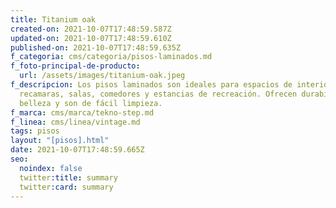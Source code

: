 ```yaml
---
title: Titanium oak
created-on: 2021-10-07T17:48:59.587Z
updated-on: 2021-10-07T17:48:59.610Z
published-on: 2021-10-07T17:48:59.635Z
f_categoria: cms/categoria/pisos-laminados.md
f_foto-principal-de-producto:
  url: /assets/images/titanium-oak.jpeg
f_descripcion: Los pisos laminados son ideales para espacios de interior como
  recamaras, salas, comedores y estancias de recreación. Ofrecen durabilidad,
  belleza y son de fácil limpieza.
f_marca: cms/marca/tekno-step.md
f_linea: cms/linea/vintage.md
tags: pisos
layout: "[pisos].html"
date: 2021-10-07T17:48:59.665Z
seo:
  noindex: false
  twitter:title: summary
  twitter:card: summary
---
```

